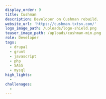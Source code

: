 ```yaml
---
display_order: 9
title: Cushman
description: Developer on Cushman rebuild.
website_url: 'https://cushman.txtsv.com/'
logo_image_path: /uploads/logo-shield.png
teaser_image_path: /uploads/cushman-min.png
role: Developer
tags:
  - drupal
  - grunt
  - javascript
  - php
  - SASS
  - mysql
high_lights:
  -
challenages:
  -
---
```


